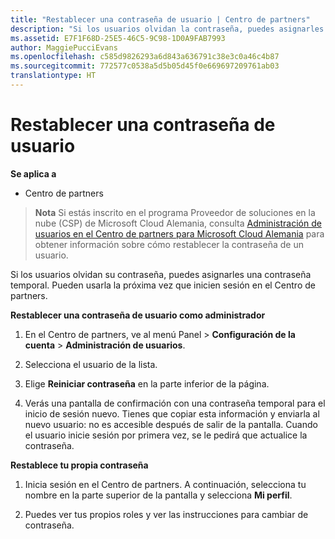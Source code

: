 ```yaml
---
title: "Restablecer una contraseña de usuario | Centro de partners"
description: "Si los usuarios olvidan la contraseña, puedes asignarles una contraseña temporal nueva. Pueden usarla la próxima vez que inicien sesión en el Centro de partners."
ms.assetid: E7F1F68D-25E5-46C5-9C98-1D0A9FAB7993
author: MaggiePucciEvans
ms.openlocfilehash: c585d9826293a6d843a636791c38e3c0a46c4b87
ms.sourcegitcommit: 772577c0538a5d5b05d45f0e669697209761ab03
translationtype: HT
---
```

# <a name="reset-a-user-password"></a>Restablecer una contraseña de usuario

**Se aplica a**

-  Centro de partners
   
>**Nota** Si estás inscrito en el programa Proveedor de soluciones en la nube (CSP) de Microsoft Cloud Alemania, consulta [Administración de usuarios en el Centro de partners para Microsoft Cloud Alemania](user-management-in-partner-center-for-microsoft-cloud-germany.md) para obtener información sobre cómo restablecer la contraseña de un usuario.

Si los usuarios olvidan su contraseña, puedes asignarles una contraseña temporal. Pueden usarla la próxima vez que inicien sesión en el Centro de partners.

**Restablecer una contraseña de usuario como administrador**

1.  En el Centro de partners, ve al menú Panel &gt; **Configuración de la cuenta** &gt; **Administración de usuarios**.
2.  Selecciona el usuario de la lista.

3.  Elige **Reiniciar contraseña** en la parte inferior de la página.

4.  Verás una pantalla de confirmación con una contraseña temporal para el inicio de sesión nuevo. Tienes que copiar esta información y enviarla al nuevo usuario: no es accesible después de salir de la pantalla. Cuando el usuario inicie sesión por primera vez, se le pedirá que actualice la contraseña.

**Restablece tu propia contraseña**

1.  Inicia sesión en el Centro de partners. A continuación, selecciona tu nombre en la parte superior de la pantalla y selecciona **Mi perfil**.

2.  Puedes ver tus propios roles y ver las instrucciones para cambiar de contraseña.

 

 



